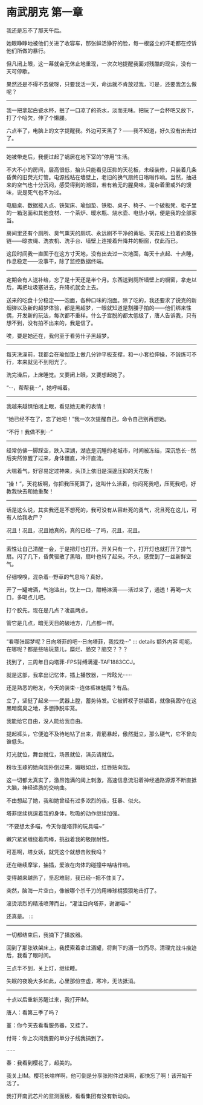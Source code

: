 # 南武朋克 第一章

我还是忘不了那天午后。

她眼睁睁地被他们关进了收容车，那张鲜活狰狞的脸，每一根竖立的汗毛都在控诉他们所做的暴行。

但凡闭上眼，这一幕就会无休止地重现，一次次地提醒我面对残酷的现实，没有一天可停歇。

果然还是不得不去做呀，只要我活一天，命运就不肯放过我，可是，还要我怎么做呢？
***
我一把拿起白瓷水杯，抿了一口凉了的茶水，淡而无味。把玩了一会杯吧又放下，打了个哈欠，伸了个懒腰。

六点半了，电脑上的文字提醒我。外边可天黑了？——我不知道，好久没有出去过了。
***
她被带走后，我便过起了蜗居在地下室的“停用”生活。

不大不小的房间，层高很低，抬头只能看见压抑的天花板，未经装修，只装着几条昏黄的旧荧光灯管。电源线粘在墙壁上，老旧的换气扇终日嗡嗡作响。当然，抽进来的空气也十分沉闷，感受得到的潮湿，若有若无的腥臭味，混杂着里或外的馊味，说是死气也不为过。

电脑桌、数据接入点、铁架床、瑜伽垫、铁柜、桌子、椅子、一个破板凳、柜子里的一箱泡面和其他食材、一个茶炉、暖水瓶、烧水壶、电热小锅，便是我的全部家当。

房间里还有个厕所、臭气熏天的厕坑、永远刷不干净的黄垢、天花板上拉着的条铁链——晾衣绳、洗衣机、洗手台、墙壁上连接着升降井的橱窗，仅此而已。

这段时间我一直囿于在这方寸天地，没有出去过一次地面，每天十点起、十点睡，作息稳定——没事干，除了监控数据终端。
***
定期会有人送补给，忘了是十天还是半个月。东西送到厕所墙壁上的橱窗，拿走以后，再把垃圾塞进去，升降机就会上去。

送来的吃食十分稳定——泡面，各种口味的泡面。除了吃的，我还要求了锐克的新烟弹以及新的超梦体验，都是黑超梦，一眼就知道是割腰子拍的——他们绑来性偶，开发新的玩法，每次都不重样。什么子宫脱的都太低级了，唐人告诉我，只有想不到，没有拍不出来的，我是信了。

唉，要是她还在，我何至于看劳什子黑超梦。
***
每天洗澡前，我都会在瑜伽垫上做几分钟平板支撑，和一小套拉伸操，不锻炼可不行，本来就见不到阳光了。

洗完澡后，上床睡觉。又要闭上眼，又要想起她了。

“···，帮帮我···”，她呼喊着。
***
我越来越惧怕闭上眼，看见她无助的表情！

“她已经不在了，忘了她吧！”我一次次提醒自己，命令自己别再想她。

“不行！我做不到···”
***
经常仿佛一脚踩空，跌入深湖，湖底是沉睡的老城市，时间被冻结，深沉悠长···然后突然惊醒了过来，身体僵直，冷汗直流。

大喘着气，好容易定过神来，头顶上依旧是深邃压抑的天花板！

“操！”，天花板啊，你把我压死算了，这叫什么活着，你闷死我吧，压死我吧，好教我快去和她重聚！
***
话是这么说，其实我还是不想死的，我可没有从容赴死的勇气，况且死在这儿，可有人给我收尸？

况且！况且，况且她真的，真的已经···了吗，况且，况且。
***
索性让自己清醒一会，于是把灯也打开。开关只有一个，打开灯也就打开了排气扇。闪了几下，昏黄驱散了黑暗，扇叶也转了起来。不久，感受到了一丝新鲜空气。

仔细嗅嗅，混杂着···野草的气息吗？真好。

开了一罐啤酒，气泡溢出，饮上一口，酣畅淋漓——活过来了，通透！再喝一大口，多喝点儿吧。

打个胶先。现在是几点？凌晨两点。

管它是几点，暗无天日的破地方，几点都一样。
***
“看哪张超梦呢？日向塔菲的吧···日向塔菲，我找找···”
::: details 额外内容
呃呃，在哪呢？都是些啥玩意儿，糜烂、肠交？脑交？？？

找到了，三周年日向塔菲-FPS背缚满灌-TAF1883CCJ。

就是这部，我拿出记忆体，插上播放器，一阵眩光······

还是熟悉的粉发，今天的装束···连体裤袜魅魔？有品。

立了，坚挺了起来——武器上膛，蓄势待发。它被裤衩子禁锢着，就像我困守在这黑暗腐臭之地，多想挣脱牢笼。

我能给它自由，没人能给我自由。

提起裤头，它便迫不及待地钻了出来，青筋暴起，傲然挺立，那么硬气，它不曾向谁低头。

灯光就位，舞台就位，场景就位，演员请就位。

粉妆玉琢的她向我扑倒过来，媚眼如丝，红唇贴向我。

这一切都太真实了，激昂饱满的阈上刺激，高速信息流沿着神经通路源源不断直抵大脑，神经递质的交响曲。

不由想起了她，我和她曾经有过多浓烈的夜，狂暴、似火。

塔菲继续挑逗着我的身体，吮吸的动作继续加强。

“不要想太多喵，今天你是塔菲的玩具喵~”

嫩穴紧紧缠绕着肉棒，挑战着我的极限耐性。

可恶啊，塔女妖，就凭这个就想击败我吗？

还在继续摩挲，抽插，爱液在肉体的碰撞中咕咕作响。

变得越来越热了，坚忍难耐，我已经···把不住关了。

突然，脑海一片空白，像被哪个杀千刀的用棒球棍狠狠地击打了。

滚烫浓烈的精液喷薄而出，“灌注日向塔菲，谢谢喵~”

还真是。
:::
***
一切都结束后，我摘下了播放器。

回到了那张铁架床上，我摸索着拿过酒罐，将剩下的酒一饮而尽。清理完战斗痕迹后，我看了眼时间。

三点半不到，关上灯，继续睡。

失眠的夜晚大多如此，心里那份空虚，寒冷，无法抵消。
***
十点以后重新苏醒过来，我打开IM。

唐人：看第三季了吗？

堇：你今天去看看服务器，又挂了。

付哥：你上次问我要的单分子线我搞到了。

······

春：我看到樱花了，超美的。

我关上IM。樱花长啥样啊，他可倒是分享张附件过来啊，都快忘了啊！该开始干活了。

我打开南武芯片的监测面板，看看集团有没有新动向。
